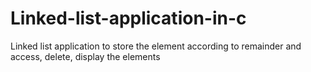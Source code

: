 # Linked-list-application-in-c
Linked list application to store the element according to remainder and access, delete, display the elements
